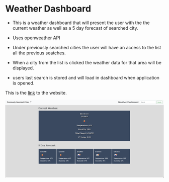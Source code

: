 # Weather Dashboard


* This is a weather dashboard that will present the user with the the current weather as well as a 5 day forecast of searched city.

* Uses openweather API

* Under previously searched cities the user will have an access to the list all the previous seatches.

* When a city from the list is clicked the weather data for that area will be displayed.

* users last search is stored and will load in dashboard when application is opened.



This is the [link](https://cjserame24.github.io/Weather-Dashboard/) to the website.
 

![](assets/screenshot.png)
